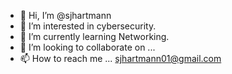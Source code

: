 - 👋 Hi, I’m @sjhartmann
- 👀 I’m interested in cybersecurity.
- 🌱 I’m currently learning Networking. 
- 💞️ I’m looking to collaborate on ...
- 📫 How to reach me ... sjhartmann01@gmail.com

<!---
sjhartmann/sjhartmann is a ✨ special ✨ repository because its `README.md` (this file) appears on your GitHub profile.
You can click the Preview link to take a look at your changes.
--->
